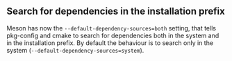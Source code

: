 ## Search for dependencies in the installation prefix

Meson has now the `--default-dependency-sources=both` setting, that tells pkg-config and cmake
to search for dependencies both in the system and in the installation prefix. By
default the behaviour is to search only in the system (`--default-dependency-sources=system`).
